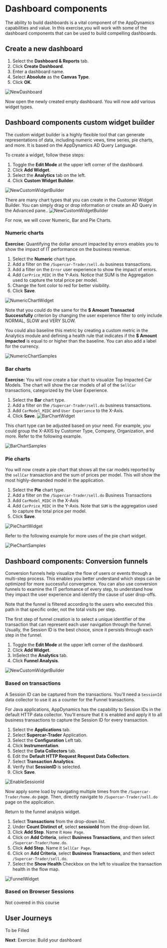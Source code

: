 # Dashboard components

The ability to build dashboards is a vital component of the AppDynamics capabilities and value. In this exercise,you will work with some of the dashboard components that can be used to build compelling dashboards.

## Create a new dashboard

1. Select the **Dashboard & Reports** tab.
2. Click **Create Dashboard**.
3. Enter a dashboard name.
4. Select **Absolute** as the **Canvas Type**.
5. Click **OK**.

![NewDashboard](assets/images/06-new-dashboard-01.png)

Now open the newly created empty dashboard. You will now add various widget types.

## Dashboard components custom widget builder

The custom widget builder is a highly flexible tool that can generate representations of data, including numeric vews, time series, pie charts, and more. It is based on the AppDynamics AD Query Language.

To create a widget, follow these steps:

1. Toggle the **Edit Mode** at the upper left corner of the dashboard.
2. Click **Add Widget**.
3. Select the **Analytics** tab on the left.
4. Click **Custom Widget Builder**.

![NewCustomWidgetBuilder](assets/images/06-custom-widget-02.png)

There are many chart types that you can create in the Customer Widget Builder. You can simply drag or drop information or create an AD Query in the Advanced pane..
![NewCustomWidgetBuilder](assets/images/06-custom-widget-details-03.png)

For now, we will cover Numeric, Bar and Pie Charts.

### Numeric charts

**Exercise:** Quantifying the dollar amount impacted by errors enables you to show the impact of IT performance on the business revenue.

1. Select the **Numeric** chart type.
2. Add a filter on the `/Supercar-Trader/sell.do` business transactions.
3. Add a filter on the `Error` user experience to show the impact of errors.
4. Add `CarPrice_MIDC` in the Y-Axis. Notice that SUM is the Aggregation used to capture the total price per model.
5. Change the font color to red for better visibility.
5. Click **Save**.

![NumericChartWidget](assets/images/06-numeric-chart-widget-08.png)

Note that you could do the same for the **$ Amount Transacted Successfully** criterion by changing the user experience filter to only include NORMAL, SLOW and VERY SLOW.

You could also baseline this metric by creating a custom metric in the Analytics module and defining a health rule that indicates if the **$ Amount Impacted** is equal to or higher than the baseline. You can also add a label for the currency.

![NumericChartSamples](assets/images/06-numeric-chart-widget-samples-09.png)


### Bar charts
**Exercise:** You will now create a bar chart to visualize Top Impacted Car Models. The chart will show the car models of all of the `SellCar` transactions, categorized by the User Experience.

1. Select the **Bar** chart type.
2. Add a filter on the `/Supercar-Trader/sell.do` business transactions.
3. Add `CarModel_MIDC` and `User Experience` to the X-Axis.
4. Click **Save**.
![BarChartWidget](assets/images/06-bar-chart-widget-04.png)

This chart type can be adjusted based on your need. For example, you could group the X-AXIS by Customer Type, Company, Organization, and more. Refer to the following example.

![BarChartSamples](assets/images/06-bar-chart-widget-samples-05.png)


### Pie charts

You will now create a pie chart that shows all the car models reported by the `sellCar` transaction and the sum of prices per model. This will show the most highly-demanded model in the application.

1. Select the **Pie** chart type.
2. Add a filter on the `/Supercar-Trader/sell.do` Business Transactions
3. Add `CarModel_MIDC` in the X-Axis
4. Add `CarPrice_MIDC` in the Y-Axis. Note that `SUM` is the aggregation used to capture the total price per model.
5. Click **Save**.

![PieChartWidget](assets/images/06-pie-chart-widget-06.png)

Refer to the following example for more uses of the pie chart widget.

![PieChartSamples](assets/images/06-pie-chart-widget-samples-07.png)


## Dashboard components: Conversion funnels

Conversion funnels help visualize the flow of users or events through a multi-step process. This enables you better understand which steps can be optimized for more successful convergence. You can also use conversion funnels to examine the IT perfomance of every step, to understand how they impact the user experience and identify the cause of user drop-offs.

Note that the funnel is filtered according to the users who executed this path in that specific order, not the total visits per step.

The first step of funnel creation is to select a unique identifier of the transaction that can represent each user navigation through the funnel. Usually, the Session ID is the best choice, since it persists through each step in the funnel.

1. Toggle the **Edit Mode** at the upper left corner of the dashboard.
2. Click **Add Widget**.
3. InSelect the **Analytics** tab.
4. Click **Funnel Analysis**.

![NewCustomWidgetBuilder](assets/images/06-create-funnel-widget-12.png)

### Based on transactions

A Session ID can be captured from the transactions. You'll need a `SessionId` data collector to use it as a counter for the Funnel transactions.

For Java applications, AppDynamics has the capability to Session IDs in the default HTTP data collector. You'll ensure that it is enabled and apply it to all business transactions to capture the Session ID for every transaction.

1. Select the **Applications** tab.
2. Select **Supercar-Trader** Application.
3. Select the **Configuration** Left tab.
4. Click **Instrumentation**.
5. Select the **Data Collectors** tab.
6. Edit the **Default HTTP Request Request Data Collectors**.
7. Select **Transaction Analytics**.
7. Verify that **SessionID** is selected.
7. Click **Save**.

![EnableSessionId](assets/images/06-enable-sessionid-11.png)

Now apply some load by navigating multiple times from the `/Supercar-Trader/home.do` page. Then, directly navigate to `/Supercar-Trader/sell.do` page on the application.

Return to the funnel analysis widget.

1. Select **Transactions** from the drop-down list.
2. Under **Count Distinct of**, select **sessionId** from the drop-down list.
3. Click **Add Step**. Name it `Home Page`.
4. Click on **Add Criteria**, select **Business Transactions**, and then select `/Supercar-Trader/home.do`.
5. Click **Add Step**. Name it `SellCar Page`.
6. Click on **Add Criteria**, select **Business Transactions**, and then select `/Supercar-Trader/sell.do`.
5. Select the **Show Health** Checkbox on the left to visualize the transaction health in the flow map.

![FunnelWidget](assets/images/06-funnel-chart-10.png)

### Based on Browser Sessions

Not covered in this course

## User Journeys
To be Filled


**Next**: Exercise: Build your dashboard

